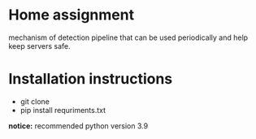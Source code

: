 # Home assignment 

mechanism of detection pipeline that can be used periodically and help keep servers safe.

# Installation instructions
* git clone <URL>
* pip install requriments.txt

**notice:** recommended python version 3.9 





